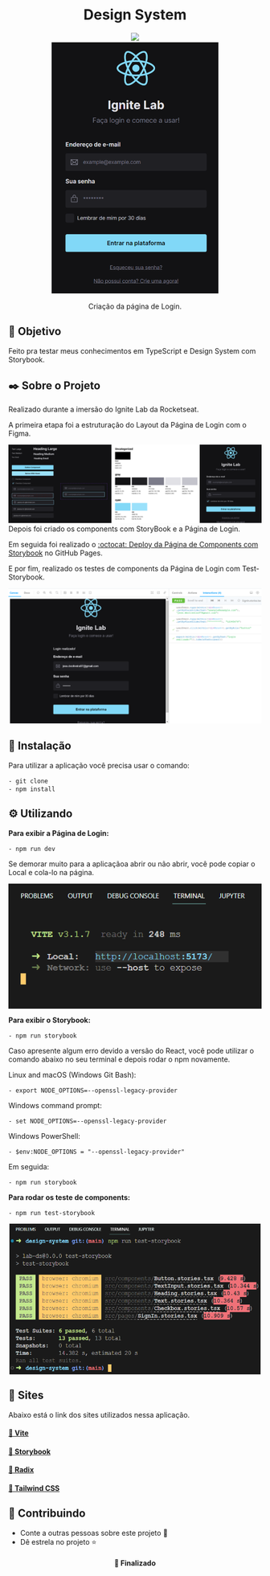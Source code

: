 <h1  align="center">Design System</h1>

<div align="center">
<img src="https://img.shields.io/static/v1?label=Projeto&message=React&color=00BFFF&style=for-the-badge&logo=ghost"/> 
</div>

<div align="center">
<img height="500px" src="https://github.com/OliveiraJess/design-system/blob/main/public/img/pageLogin.png" alt="Página de Login" />
</div>

<p align="center">Criação da página de Login.</p>

<h2>🚀 Objetivo</h2>

<p>Feito pra testar meus conhecimentos em TypeScript e Design System com Storybook.</p>

<h2>✒️ Sobre o Projeto</h2>

<p>Realizado durante a imersão do Ignite Lab da Rocketseat.</p>

<p>A primeira etapa foi a estruturação do Layout da Página de Login com o Figma.</p>
<div align="center">
<img src="https://github.com/OliveiraJess/design-system/blob/main/public/img/criacaoPageFigma.png" alt="Estruturação dos componests e da página Login no Figma" />
</div

<p>Depois foi criado os components com StoryBook e a Página de Login.</p>
<p>Em seguida foi realizado o <a href="https://oliveirajess.github.io/design-system/?path=/story/components-button--default"> :octocat: Deploy da Página de Components com Storybook</a> no GitHub Pages.</p>
 
<p>E por fim, realizado os testes de components da Página de Login com Test-Storybook.</p>
<div align="center">
<img src="https://github.com/OliveiraJess/design-system/blob/main/public/img/PageLoginTestStorybook.png" alt="Realização dos testes de components." />
</div>

<h2>🔧 Instalação</h2>

<p>Para utilizar a aplicação você precisa usar o comando: </p>

```
- git clone
- npm install
```

<h2>⚙️ Utilizando</h2>

<p><b>Para exibir a Página de Login:</b></p>

```
- npm run dev
```

<p>Se demorar muito para a aplicaçãoa abrir ou não abrir, você pode copiar o Local e cola-lo na página.</p>
<div align="center">
<img align="center" src="https://github.com/OliveiraJess/design-system/blob/main/public/img/rodarAplicacao.png" alt="Local para abrir a aplicação." />
</div>

<p><b>Para exibir o Storybook:</b></p>

```
- npm run storybook
```

<p>Caso apresente algum erro devido a versão do React, você pode utilizar o comando abaixo no seu terminal e depois rodar o npm novamente.</p>

<p>Linux and macOS (Windows Git Bash):</p>

```
- export NODE_OPTIONS=--openssl-legacy-provider
```

<p>Windows command prompt:</p>

```
- set NODE_OPTIONS=--openssl-legacy-provider
```

<p>Windows PowerShell:</p>

```
- $env:NODE_OPTIONS = "--openssl-legacy-provider"
```
<p>Em seguida:</p>

```
- npm run storybook
```

<p><b>Para rodar os teste de components:</b></p>

```
- npm run test-storybook
```

<div align="center">
<img  height="300px" width="500px" align="center" src="https://github.com/OliveiraJess/design-system/blob/main/public/img/PageLoginTestTerminal.png" alt="Teste Pass no terminal" />
</div>

<h2>🌟 Sites</h2>

<p>Abaixo está o link dos sites utilizados nessa aplicação.</p>

<h4>
    <a href="https://vitejs.dev/guide/">🔗 Vite</a>
</h4>

<h4>
    <a href="https://storybook.js.org/">🔗 Storybook</a>
</h4>

<h4>
    <a href="https://www.radix-ui.com/">🔗 Radix</a>
</h4>

<h4>
    <a href="https://tailwindcss.com/">🔗 Tailwind CSS</a>
</h4>

<h2>🤝 Contribuindo</h2>

* Conte a outras pessoas sobre este projeto 📢
* Dê estrela no projeto ⭐️

<h4 align="center">📌 Finalizado</h4>
